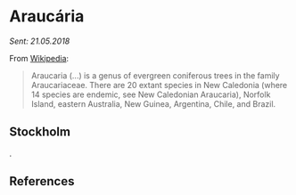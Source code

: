 # Araucária

_Sent: 21.05.2018_

From [Wikipedia](https://en.wikipedia.org/wiki/Araucaria):

> Araucaria \(...\) is a genus of evergreen coniferous trees in the family Araucariaceae. There are 20 extant species in New Caledonia \(where 14 species are endemic, see New Caledonian Araucaria\), Norfolk Island, eastern Australia, New Guinea, Argentina, Chile, and Brazil.

## Stockholm

.



## References


